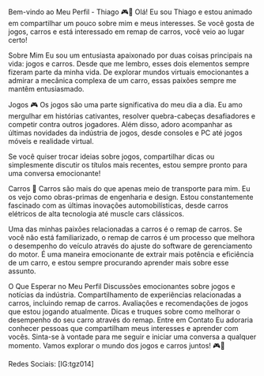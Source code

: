 Bem-vindo ao Meu Perfil - Thiago 🎮🚗
Olá! Eu sou Thiago e estou animado em compartilhar um pouco sobre mim e meus interesses. Se você gosta de jogos, carros e está interessado em remap de carros, você veio ao lugar certo!

Sobre Mim
Eu sou um entusiasta apaixonado por duas coisas principais na vida: jogos e carros. Desde que me lembro, esses dois elementos sempre fizeram parte da minha vida. De explorar mundos virtuais emocionantes a admirar a mecânica complexa de um carro, essas paixões sempre me mantêm entusiasmado.

Jogos 🎮
Os jogos são uma parte significativa do meu dia a dia. Eu amo mergulhar em histórias cativantes, resolver quebra-cabeças desafiadores e competir contra outros jogadores. Além disso, adoro acompanhar as últimas novidades da indústria de jogos, desde consoles e PC até jogos móveis e realidade virtual.

Se você quiser trocar ideias sobre jogos, compartilhar dicas ou simplesmente discutir os títulos mais recentes, estou sempre pronto para uma conversa emocionante!

Carros 🚗
Carros são mais do que apenas meio de transporte para mim. Eu os vejo como obras-primas de engenharia e design. Estou constantemente fascinado com as últimas inovações automobilísticas, desde carros elétricos de alta tecnologia até muscle cars clássicos.

Uma das minhas paixões relacionadas a carros é o remap de carros. Se você não está familiarizado, o remap de carros é um processo que melhora o desempenho do veículo através do ajuste do software de gerenciamento do motor. É uma maneira emocionante de extrair mais potência e eficiência de um carro, e estou sempre procurando aprender mais sobre esse assunto.

O Que Esperar no Meu Perfil
Discussões emocionantes sobre jogos e notícias da indústria.
Compartilhamento de experiências relacionadas a carros, incluindo remap de carros.
Avaliações e recomendações de jogos que estou jogando atualmente.
Dicas e truques sobre como melhorar o desempenho do seu carro através do remap.
Entre em Contato
Eu adoraria conhecer pessoas que compartilham meus interesses e aprender com vocês. Sinta-se à vontade para me seguir e iniciar uma conversa a qualquer momento. Vamos explorar o mundo dos jogos e carros juntos! 🎮🚗

Redes Sociais: [IG:tgz014]
